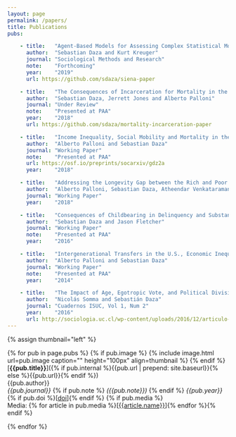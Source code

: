 ```yaml
---
layout: page
permalink: /papers/
title: Publications
pubs:

    - title:   "Agent-Based Models for Assessing Complex Statistical Models: An Example Evaluating Selection and Social Influence Estimates from the SIENA model"
      author:  "Sebastian Daza and Kurt Kreuger"
      journal: "Sociological Methods and Research"
      note:    "Forthcoming"
      year:    "2019"
      url: https://github.com/sdaza/siena-paper

    - title:   "The Consequences of Incarceration for Mortality in the US"
      author:  "Sebastian Daza, Jerrett Jones and Alberto Palloni"
      journal: "Under Review"
      note:    "Presented at PAA"
      year:    "2018"
      url: https://github.com/sdaza/mortality-incarceration-paper

    - title:   "Income Inequality, Social Mobility and Mortality in the U.S. (Preprint)"
      author:  "Alberto Palloni and Sebastian Daza"
      journal: "Working Paper"
      note:    "Presented at PAA"
      url: https://osf.io/preprints/socarxiv/gdz2a
      year:    "2018"

    - title:   "Addressing the Longevity Gap between the Rich and Poor: The Role of Social Mobility"
      author:  "Alberto Palloni, Sebastian Daza, Atheendar Venkataramani, Ezekiel J. Emanuel"
      journal: "Working Paper"
      year:    "2018"

    - title:   "Consequences of Childbearing in Delinquency and Substance Use"
      author:  "Sebastian Daza and Jason Fletcher"
      journal: "Working Paper"
      note:    "Presented at PAA"
      year:    "2016"

    - title:   "Intergenerational Transfers in the U.S., Economic Inequality, and Social Stratification"
      author:  "Alberto Palloni and Sebastian Daza"
      journal: "Working Paper"
      note:    "Presented at PAA"
      year:    "2014"

    - title:   "The Impact of Age, Egotropic Vote, and Political Divisions in the 2009-2010 Chilean Election"
      author:  "Nicolás Somma and Sebastián Daza"
      journal: "Cuadernos ISUC, Vol 1, Num 2"
      year:    "2016"
      url: http://sociologia.uc.cl/wp-content/uploads/2016/12/articulo-nicols-somma.pdf
---
```



{% assign thumbnail="left" %}

{% for pub in page.pubs %}
{% if pub.image %}
{% include image.html url=pub.image caption="" height="100px" align=thumbnail %}
{% endif %}
[**{{pub.title}}**]({% if pub.internal %}{{pub.url | prepend: site.baseurl}}{% else %}{{pub.url}}{% endif %})<br />
{{pub.author}}<br />
*{{pub.journal}}*
{% if pub.note %} *({{pub.note}})*
{% endif %} *{{pub.year}}* {% if pub.doi %}[[doi]({{pub.doi}})]{% endif %}
{% if pub.media %}<br />Media: {% for article in pub.media %}[[{{article.name}}]({{article.url}})]{% endfor %}{% endif %}

{% endfor %}
